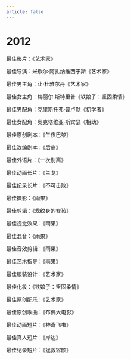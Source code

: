 ```yaml
---
article: false
---
```


# 2012

最佳影片：《艺术家》

最佳导演：米歇尔·阿扎纳维西于斯《艺术家》

最佳男主角：让·杜雅尔丹《艺术家》

最佳女主角：梅丽尔·斯特里普《铁娘子：坚固柔情》

最佳男配角：克里斯托弗·普卢默《初学者》

最佳女配角：奥克塔维亚·斯宾瑟《相助》

最佳原创剧本：《午夜巴黎》

最佳改编剧本：《后裔》

最佳外语片：《一次别离》

最佳动画长片：《兰戈》

最佳纪录长片：《不可击败》

最佳摄影：《雨果》

最佳剪辑：《龙纹身的女孩》

最佳视觉效果：《雨果》

最佳混音：《雨果》

最佳音效剪辑：《雨果》

最佳艺术指导：《雨果》

最佳服装设计：《艺术家》

最佳化妆：《铁娘子：坚固柔情》

最佳原创配乐：《艺术家》

最佳原创歌曲：《布偶大电影》

最佳动画短片：《神奇飞书》

最佳真人短片：《岸边》

最佳纪录短片：《拯救容颜》